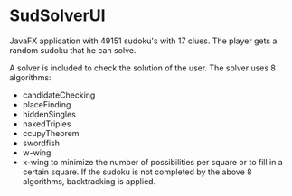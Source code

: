 # SudSolverUI
JavaFX application with 49151 sudoku's with 17 clues. The player gets a random sudoku that he can solve.

A solver is included to check the solution of the user. The solver uses 8 algorithms:

  - candidateChecking
  - placeFinding
  - hiddenSingles
  - nakedTriples
  - ccupyTheorem
  - swordfish
  - w-wing
  - x-wing 
to minimize the number of possibilities per square or to fill in a certain square.
If the sudoku is not completed by the above 8 algorithms, backtracking is applied.
